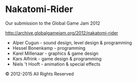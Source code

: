 # Nakatomi-Rider

Our submission to the Global Game Jam 2012

http://archive.globalgamejam.org/2012/nakatomi-rider

- Alper Cugun - sound design, level design & programming
- Hessel Bonenkamp - programming
- Karel Millenaar - graphics & game design
- Kars Alfrink - game design & programming
- Niels 't Hooft - animation & special effects

© 2012-2015 All Rights Reserved
